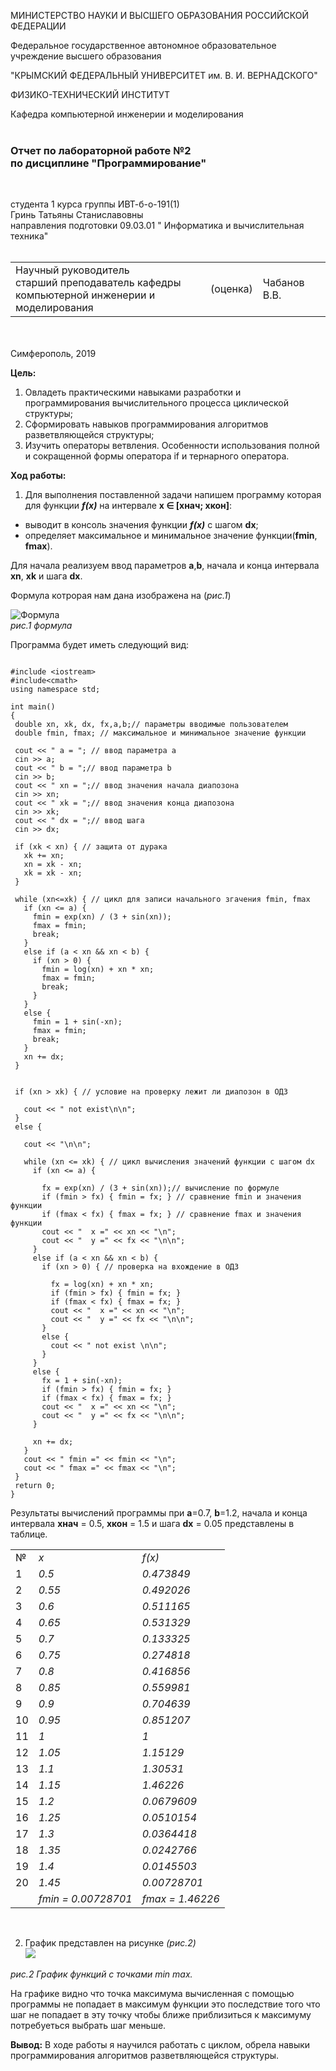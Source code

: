 
МИНИСТЕРСТВО НАУКИ  И ВЫСШЕГО ОБРАЗОВАНИЯ РОССИЙСКОЙ ФЕДЕРАЦИИ  

Федеральное государственное автономное образовательное учреждение высшего образования  

"КРЫМСКИЙ ФЕДЕРАЛЬНЫЙ УНИВЕРСИТЕТ им. В. И. ВЕРНАДСКОГО"  

ФИЗИКО-ТЕХНИЧЕСКИЙ ИНСТИТУТ  

Кафедра компьютерной инженерии и моделирования
<br/></br>



### Отчет по лабораторной работе №2 </br> по дисциплине "Программирование"
<br/>

студента 1 курса группы ИВТ-б-о-191(1)  
Гринь Татьяны Станиславовны </br>
направления подготовки 09.03.01 " Информатика и вычислительная техника"  
<br/>

<table>
<tr><td>Научный руководитель<br/> старший преподаватель кафедры<br/> компьютерной инженерии и моделирования</td>
<td>(оценка)</td>
<td>Чабанов В.В.</td>
</tr>
</table>
<br/><br/>
​
Симферополь, 2019


__Цель:__

1) Овладеть практическими навыками разработки и программирования вычислительного процесса циклической структуры;
2) Сформировать навыков программирования алгоритмов разветвляющейся структуры;
3) Изучить операторы ветвления. Особенности использования полной и сокращенной формы оператора if и тернарного оператора.

__Ход работы:__

1) Для выполнения поставленной задачи напишем программу которая для функции *__f(x)__* на интервале __x ∈ [хнач; xкон]__:

* выводит в консоль значения функции *__f(x)__* с шагом __dx__;
* определяет максимальное и минимальное значение функции(__fmin__, __fmax__).

 Для начала реализуем ввод параметров __a__,__b__, начала и конца интервала __xn__, __xk__ и шага __dx__. 
 
 Формула котрорая нам дана изображена на 
(*рис.1*)
 
 ![Формула](http://cpp.codelearn.ru/lab/lab2pic/pic1.png " рис.1 формула по варианту 1")</br>
  *рис.1 формула* 
 </br>
 
 Программа будет иметь следующий вид:
 ```
 
#include <iostream>
#include<cmath> 
using namespace std;

int main()
{
  double xn, xk, dx, fx,a,b;// параметры вводимые пользователем
  double fmin, fmax; // максимальное и минимальное значение функции

  cout << " a = "; // ввод параметра a
  cin >> a;
  cout << " b = ";// ввод параметра b
  cin >> b;
  cout << " xn = ";// ввод значения начала диапозона
  cin >> xn;
  cout << " xk = ";// ввод значения конца диапозона
  cin >> xk;
  cout << " dx = ";// ввод шага 
  cin >> dx;

  if (xk < xn) { // защита от дурака
    xk += xn;
    xn = xk - xn;
    xk = xk - xn;
  }

  while (xn<=xk) { // цикл для записи начального згачения fmin, fmax
    if (xn <= a) {
      fmin = exp(xn) / (3 + sin(xn));
      fmax = fmin;
      break;
    }
    else if (a < xn && xn < b) {
      if (xn > 0) {
        fmin = log(xn) + xn * xn;
        fmax = fmin;
        break;
      }
    }
    else {
      fmin = 1 + sin(-xn);
      fmax = fmin;
      break;
    }
    xn += dx;
  }

  
  if (xn > xk) { // условие на проверку лежит ли диапозон в ОДЗ

    cout << " not exist\n\n"; 
  }
  else { 

    cout << "\n\n";

    while (xn <= xk) { // цикл вычисления значений функции с шагом dx
      if (xn <= a) { 

        fx = exp(xn) / (3 + sin(xn));// вычисление по формуле
        if (fmin > fx) { fmin = fx; } // сравнение fmin и значения функции
        if (fmax < fx) { fmax = fx; } // сравнение fmax и значения функции
        cout << "  x =" << xn << "\n"; 
        cout << "  y =" << fx << "\n\n";
      }
      else if (a < xn && xn < b) {
        if (xn > 0) { // проверка на вхождение в ОДЗ

          fx = log(xn) + xn * xn;
          if (fmin > fx) { fmin = fx; }
          if (fmax < fx) { fmax = fx; }
          cout << "  x =" << xn << "\n";
          cout << "  y =" << fx << "\n\n";
        }
        else {
          cout << " not exist \n\n";
        }
      }
      else {
        fx = 1 + sin(-xn);
        if (fmin > fx) { fmin = fx; }
        if (fmax < fx) { fmax = fx; }
        cout << "  x =" << xn << "\n";
        cout << "  y =" << fx << "\n\n";
      }

      xn += dx;
    }
    cout << " fmin =" << fmin << "\n";
    cout << " fmax =" << fmax << "\n";
  }
  return 0;
}

 ```
 Результаты вычислений программы при __a__=0.7, __b__=1.2, начала и конца интервала __хнач__ = 0.5, __xкон__ = 1.5 и шага __dx__ = 0.05 представлены в таблице.
 <table>
 <tr>
  <td>№</td>
  <td><i>x</i></td>
  <td><i>f(x)</i></td>
 </tr>
 <tr>
  <td>1</td>
  <td><i>0.5</i></td>
  <td><i>0.473849</i></td>
 </tr>
 <tr>
  <td>2</td>
  <td><i>0.55</i></td>
  <td><i>0.492026</i></td>
 </tr>
 <tr>
  <td>3</td>
  <td><i>0.6</i></td>
  <td><i>0.511165</i></td>
 </tr>
 <tr>
  <td>4</td>
  <td><i>0.65</i></td>
  <td><i>0.531329</i></td>
 </tr>
 <tr>
  <td>5</td>
  <td><i>0.7</i></td>
  <td><i>0.133325</i></td>
 </tr><tr>
  <td>6</td>
  <td><i>0.75</i></td>
  <td><i>0.274818</i></td>
 </tr><tr>
  <td>7</td>
  <td><i>0.8</i></td>
  <td><i>0.416856</i></td>
 </tr>
  <tr>
  <td>8</td>
  <td><i>0.85</i></td>
  <td><i>0.559981</i></td>
 </tr>
  <tr>
  <td>9</td>
  <td><i>0.9</i></td>
  <td><i>0.704639</i></td>
 </tr>
  <tr>
  <td>10</td>
  <td><i>0.95</i></td>
  <td><i>0.851207</i></td>
 </tr><tr>
  <td>11</td>
  <td><i>1</i></td>
  <td><i>1</i></td>
 </tr>
 <tr>
  <td>12</td>
  <td><i>1.05</i></td>
  <td><i>1.15129</i></td>
 </tr>
 <tr>
  <td>13</td>
  <td><i>1.1</i></td>
  <td><i>1.30531</i></td>
 </tr>
 <tr>
  <td>14</td>
  <td><i>1.15</i></td>
  <td><i>1.46226</i></td>
 </tr>
 <tr>
  <td>15</td>
  <td><i>1.2</i></td>
  <td><i>0.0679609</i></td>
 </tr>
 <tr>
  <td>16</td>
  <td><i>1.25</i></td>
  <td><i>0.0510154</i></td>
 </tr>
 <tr>
  <td>17</td>
  <td><i>1.3</i></td>
  <td><i>0.0364418</i></td>
 </tr>
 <tr>
  <td>18</td>
  <td><i>1.35</i></td>
  <td><i>0.0242766</i></td>
 </tr>
  <tr>
  <td>19</td>
  <td><i>1.4</i></td>
  <td><i>0.0145503</i></td>
 </tr>
 <tr>
  <td>20</td>
  <td><i>1.45</i></td>
  <td><i>0.00728701</i></td>
 </tr>
 <tr>
  <td></td>
  <td><i>fmin = 0.00728701</i></td>
  <td><i>fmax = 1.46226</i></td>
 </tr>
 </table> 
 </br>
 
 2) График представлен на рисунке *(рис.2)*</br>
![](https://raw.githubusercontent.com/Starfall-69/Labs-2/master/gr.png) </br> 

*рис.2 График функций с точками min max.*
 
 На графике видно что точка максимума вычисленная с помощью программы не попадает в максимум функции это последствие того что шаг не попадает в эту точку чтобы ближе приблизиться к максимуму потребуеться выбрать шаг меньше.
 
 **Вывод:**
 В ходе работы я научился работать с циклом, обрела навыки программирования алгоритмов разветвляющейся структуры. 
 
 
 
 
 
 
 